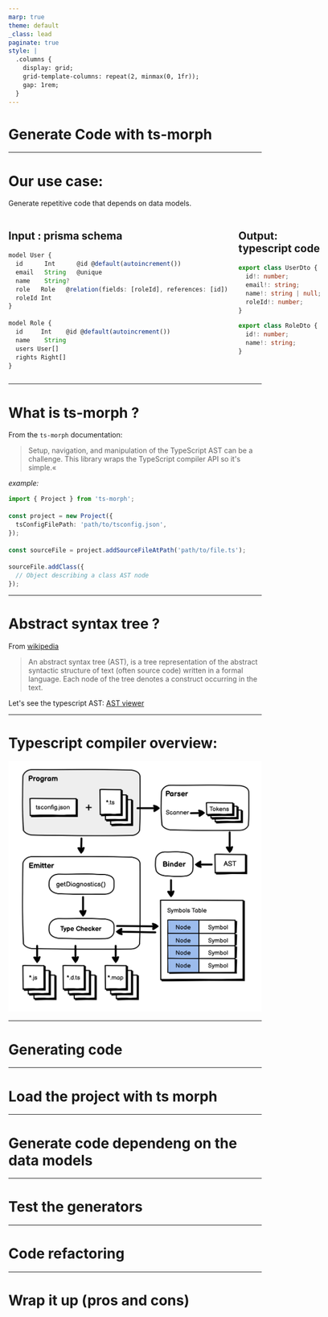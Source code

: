 ```yaml
---
marp: true
theme: default
_class: lead
paginate: true
style: |
  .columns {
    display: grid;
    grid-template-columns: repeat(2, minmax(0, 1fr));
    gap: 1rem;
  }
---
```


# Generate Code with ts-morph

---

# Our use case:

Generate repetitive code that depends on data models.

<div class="columns">
<div>

## Input : prisma schema

```typescript
model User {
  id      Int      @id @default(autoincrement())
  email   String   @unique
  name    String?
  role   Role   @relation(fields: [roleId], references: [id])
  roleId Int
}

model Role {
  id     Int    @id @default(autoincrement())
  name    String
  users User[]
  rights Right[]
}
```

</div>
<div>

## Output: typescript code

```typescript
export class UserDto {
  id!: number;
  email!: string;
  name!: string | null;
  roleId!: number;
}
```

```typescript
export class RoleDto {
  id!: number;
  name!: string;
}
```

</div>
</div>

---

# What is ts-morph ?

From the `ts-morph` documentation:

> Setup, navigation, and manipulation of the TypeScript AST can be a challenge. This library wraps the TypeScript compiler API so it's simple.«

_example:_

```typescript
import { Project } from 'ts-morph';

const project = new Project({
  tsConfigFilePath: 'path/to/tsconfig.json',
});

const sourceFile = project.addSourceFileAtPath('path/to/file.ts');

sourceFile.addClass({
  // Object describing a class AST node
});
```

---

# Abstract syntax tree ?

From [wikipedia](https://en.wikipedia.org/wiki/Abstract_syntax_tree)

> An abstract syntax tree (AST), is a tree representation of the abstract syntactic structure of text (often source code) written in a formal language. Each node of the tree denotes a construct occurring in the text.

Let's see the typescript AST: [AST viewer](https://ts-ast-viewer.com/#code/C4TwDgpgBAqgzhATlAvFA3gKCjqA7AQwFsIAuKOYRASzwHMBubXCIg6gG3MpvqdyhgCcOAHcA9ogAm3KrUaYAvk0wQAHmEnAoAMwCueAMbBq4vFEMALCIYDWAQT3BreE4YImzACj0JE5eCQAGihWdi4KOXoQoREJaVleOgBKDGYcah0oHz8AOjDOKABCFDQCjlTnRHFRfAhagFFEasQvAHIASTwANwIOailQtk425P5cTOzfJFzYsUlBkrQ5+KlKy2ravHqoJpb2rt7+wZWF0fGcRAhgPURzacQmRSA)

---

# Typescript compiler overview:

![width:600px](https://raw.githubusercontent.com/huytd/everyday/master/_meta/tsc-overview.png)

---

# Generating code

---

# Load the project with ts morph

---

# Generate code dependeng on the data models

---

# Test the generators

---

# Code refactoring

---

# Wrap it up (pros and cons)
